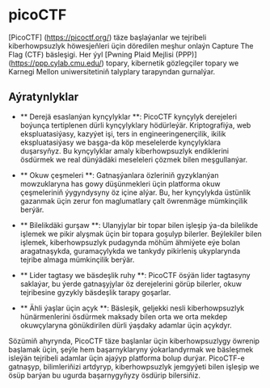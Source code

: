 # picoCTF

[PicoCTF] (https://picoctf.org/) täze başlaýanlar we tejribeli kiberhowpsuzlyk höwesjeňleri üçin döredilen meşhur onlaýn Capture The Flag (CTF) bäsleşigi. Her ýyl [Pwning Plaid Mejlisi (PPP)] (https://ppp.cylab.cmu.edu/) topary, kibernetik gözlegçiler topary we Karnegi Mellon uniwersitetiniň talyplary tarapyndan gurnalýar.

## Aýratynlyklar

- ** Derejä esaslanýan kynçylyklar **: PicoCTF kynçylyk derejeleri boýunça tertiplenen dürli kynçylyklary hödürleýär. Kriptografiýa, web ekspluatasiýasy, kazyýet işi, ters in engineeringenerçilik, ikilik ekspluatasiýasy we başga-da köp meselelerde kynçylyklara duşarsyňyz. Bu kynçylyklar amaly kiberhowpsuzlyk endiklerini ösdürmek we real dünýädäki meseleleri çözmek bilen meşgullanýar.

- ** Okuw çeşmeleri **: Gatnaşýanlara özleriniň gyzyklanýan mowzuklaryna has gowy düşünmekleri üçin platforma okuw çeşmeleriniň ýygyndysyny öz içine alýar. Bu, her kynçylykda üstünlik gazanmak üçin zerur fon maglumatlary çalt öwrenmäge mümkinçilik berýär.

- ** Bilelikdäki gurşaw **: Ulanyjylar bir topar bilen işleşip ýa-da bilelikde işlemek we pikir alyşmak üçin bir topara goşulyp bilerler. Beýlekiler bilen işlemek, kiberhowpsuzlyk pudagynda möhüm ähmiýete eýe bolan aragatnaşykda, guramaçylykda we tankydy pikirleniş ukyplarynda tejribe almaga mümkinçilik berýär.

- ** Lider tagtasy we bäsdeşlik ruhy **: PicoCTF ösýän lider tagtasyny saklaýar, bu ýerde gatnaşyjylar öz derejelerini görüp bilerler, okuw tejribesine gyzykly bäsdeşlik tarapy goşarlar.

- ** Ähli ýaşlar üçin açyk **: Bäsleşik, geljekki nesli kiberhowpsuzlyk hünärmenlerini ösdürmek maksady bilen orta we orta mekdep okuwçylaryna gönükdirilen dürli ýaşdaky adamlar üçin açykdyr.

Sözümiň ahyrynda, PicoCTF täze başlanlar üçin kiberhowpsuzlygy öwrenip başlamak üçin, şeýle hem başarnyklaryny ýokarlandyrmak we bäsleşmek isleýän tejribeli adamlar üçin ajaýyp platforma bolup durýar. PicoCTF-e gatnaşyp, bilimleriňizi artdyryp, kiberhowpsuzlyk jemgyýeti bilen işleşip we ösüp barýan bu ugurda başarnygyňyzy ösdürip bilersiňiz.